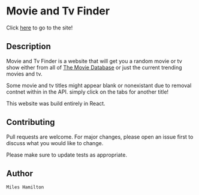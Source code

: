 # Movie and Tv Finder

Click [here](http://movie-tv-finder.surge.sh/) to go to the site!

## Description

Movie and Tv Finder is a website that will get you a random movie or tv show either from all of [The Movie Database](https://www.themoviedb.org/?language=en-US) or just the current trending movies and tv.

Some movie and tv titles might appear blank or nonexistant due to removal contnet within in the API. simply click on the tabs for another title!

This website was build entirely in React.

## Contributing

Pull requests are welcome. For major changes, please open an issue first to discuss what you would like to change.

Please make sure to update tests as appropriate.

## Author

    Miles Hamilton
